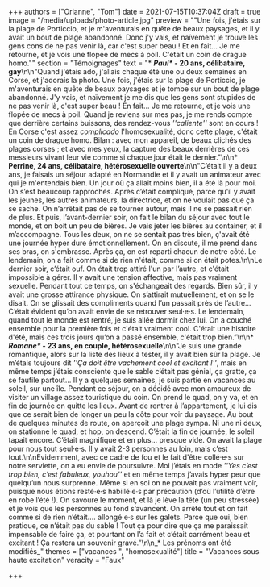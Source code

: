 +++
authors = ["Orianne", "Tom"]
date = 2021-07-15T10:37:04Z
draft = true
image = "/media/uploads/photo-article.jpg"
preview = "\"Une fois, j'étais sur la plage de Porticcio, et je m'aventurais en quête de beaux paysages, et il y avait un bout de plage abandonné. Donc j'y vais, et naïvement je trouve les gens cons de ne pas venir là, car c'est super beau ! Et en fait... Je me retourne, et je vois une flopée de mecs à poil. C'était un coin de drague homo.\""
section = "Témoignages"
text = "* ___Paul*_ - 20 ans, célibataire, gay__\n\n\"Quand j'étais ado, j'allais chaque été une ou deux semaines en Corse, et j'adorais la photo. Une fois, j'étais sur la plage de Porticcio, je m'aventurais en quête de beaux paysages et je tombe sur un bout de plage abandonné. J'y vais, et naïvement je me dis que les gens sont stupides de ne pas venir là, c'est super beau ! En fait... Je me retourne, et je vois une flopée de mecs à poil. Quand je reviens sur mes pas, je me rends compte que derrière certains buissons, des rendez-vous _''caliente''_ sont en cours ! En Corse c'est assez _complicado_ l'homosexualité, donc cette plage, c'était un coin de drague homo. Bilan : avec mon appareil, de beaux clichés des plages corses ; et avec mes yeux, la capture des beaux derrières de ces messieurs vivant leur vie comme si chaque jour était le dernier.\"\n\n* **Perrine, 24 ans, célibataire, hétérosexuelle ouverte**\n\n\"C’était il y a deux ans, je faisais un séjour adapté en Normandie et il y avait un animateur avec qui je m'entendais bien. Un jour où ça allait moins bien, il a été là pour moi. On s’est beaucoup rapprochés. Après c’était compliqué, parce qu'il y avait les jeunes, les autres animateurs, la directrice, et on ne voulait pas que ça se sache. On n’arrêtait pas de se tourner autour, mais il ne se passait rien de plus. Et puis, l’avant-dernier soir, on fait le bilan du séjour avec tout le monde, et on boit un peu de bières. Je vais jeter les bières au container, et il m’accompagne. Tous les deux, on ne se sentait pas très bien, ç'avait été une journée hyper dure émotionnellement. On en discute, il me prend dans ses bras, on s'embrasse. Après ça, on est reparti chacun de notre côté. Le lendemain, on a fait comme si de rien n'était, comme si on était potes.\n\nLe dernier soir, c’était ouf. On était trop attiré l'un par l’autre, et c'était impossible à gérer. Il y avait une tension affective, mais pas vraiment sexuelle. Pendant tout ce temps, on s'échangeait des regards. Bien sûr, il y avait une grosse attirance physique. On s’attirait mutuellement, et on se le disait. On se glissait des compliments quand l’un passait près de l’autre... C’était évident qu’on avait envie de se retrouver seul·e·s. Le lendemain, quand tout le monde est rentré, je suis allée dormir chez lui. On a couché ensemble pour la première fois et c'était vraiment cool. C'était une histoire d'été, mais ces trois jours qu’on a passé ensemble, c'était trop bien.”\n\n* ___Romane*_ - 23 ans, en couple, hétérosexuelle__\n\n\"Je suis une grande romantique, alors sur la liste des lieux à tester, il y avait bien sûr la plage. Je m’étais toujours dit _''Ça doit être vachement cool et excitant !''_, mais en même temps j’étais consciente que le sable c’était pas génial, ça gratte, ça se faufile partout... Il y a quelques semaines, je suis partie en vacances au soleil, sur une île. Pendant ce séjour, on a décidé avec mon amoureux de visiter un village assez touristique du coin. On prend le quad, on y va, et en fin de journée on quitte les lieux. Avant de rentrer à l’appartement, je lui dis que ce serait bien de longer un peu la côte pour voir du paysage. Au bout de quelques minutes de route, on aperçoit une plage sympa. Ni une ni deux, on stationne le quad, et hop, on descend. C’était la fin de journée, le soleil tapait encore. C’était magnifique et en plus… presque vide. On avait la plage pour nous tout seul·e·s. Il y avait 2-3 personnes au loin, mais c’est tout.\n\nÉvidemment, avec ce cadre de fou et le fait d'être collé·e·s sur notre serviette, on a eu envie de poursuivre. Moi j’étais en mode _''Yes c’est trop bien, c’est fabuleux, youhou''_ et en même temps j’avais hyper peur que quelqu’un nous surprenne. Même si en soi on ne pouvait pas vraiment voir, puisque nous étions resté·e·s habillé·e·s par précaution (d’où l’utilité d’être en robe l’été !). On savoure le moment, et là je lève la tête (un peu stressée) et je vois que les personnes au fond s’avancent. On arrête tout et on fait comme si de rien n’était…. allongé·e·s sur les galets. Parce que oui, bien pratique, ce n’était pas du sable ! Tout ça pour dire que ça me paraissait impensable de faire ça, et pourtant on l’a fait et c’était carrément beau et excitant ! Ça restera un souvenir gravé.\"\n\n_* Les prénoms ont été modifiés_"
themes = ["vacances ", "homosexualité"]
title = "Vacances sous haute excitation"
veracity = "Faux"

+++
